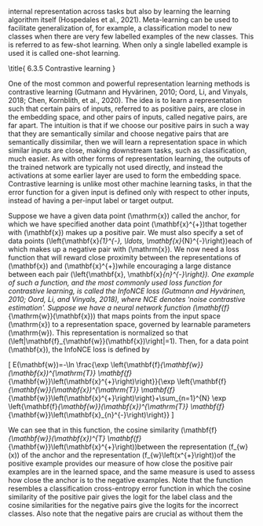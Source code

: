 internal representation across tasks but also by learning the learning algorithm itself (Hospedales et al., 2021). Meta-learning can be used to facilitate generalization of, for example, a classification model to new classes when there are very few labelled examples of the new classes. This is referred to as few-shot learning. When only a single labelled example is used it is called one-shot learning.

\title{
6.3.5 Contrastive learning
}

One of the most common and powerful representation learning methods is contrastive learning (Gutmann and Hyvärinen, 2010; Oord, Li, and Vinyals, 2018; Chen, Kornblith, et al., 2020). The idea is to learn a representation such that certain pairs of inputs, referred to as positive pairs, are close in the embedding space, and other pairs of inputs, called negative pairs, are far apart. The intuition is that if we choose our positive pairs in such a way that they are semantically similar and choose negative pairs that are semantically dissimilar, then we will learn a representation space in which similar inputs are close, making downstream tasks, such as classification, much easier. As with other forms of representation learning, the outputs of the trained network are typically not used directly, and instead the activations at some earlier layer are used to form the embedding space. Contrastive learning is unlike most other machine learning tasks, in that the error function for a given input is defined only with respect to other inputs, instead of having a per-input label or target output.

Suppose we have a given data point \(\mathrm{x}\) called the anchor, for which we have specified another data point \(\mathbf{x}^{+}\)that together with \(\mathbf{x}\) makes up a positive pair. We must also specify a set of data points \(\left\{\mathbf{x}_{1}^{-}, \ldots, \mathbf{x}_{N}^{-}\right\}\)each of which makes up a negative pair with \(\mathrm{x}\). We now need a loss function that will reward close proximity between the representations of \(\mathbf{x}\) and \(\mathbf{x}^{+}\)while encouraging a large distance between each pair \(\left\{\mathbf{x}, \mathbf{x}_{n}^{-}\right\}\). One example of such a function, and the most commonly used loss function for contrastive learning, is called the InfoNCE loss (Gutmann and Hyvärinen, 2010; Oord, Li, and Vinyals, 2018), where NCE denotes 'noise contrastive estimation'. Suppose we have a neural network function \(\mathbf{f}_{\mathrm{w}}(\mathbf{x})\) that maps points from the input space \(\mathrm{x}\) to a representation space, governed by learnable parameters \(\mathrm{w}\). This representation is normalized so that \(\left\|\mathbf{f}_{\mathbf{w}}(\mathbf{x})\right\|=1\). Then, for a data point \(\mathbf{x}\), the InfoNCE loss is defined by

\[
E(\mathbf{w})=-\ln \frac{\exp \left\{\mathbf{f}_{\mathbf{w}}(\mathbf{x})^{\mathrm{T}} \mathbf{f}_{\mathbf{w}}\left(\mathbf{x}^{+}\right)\right\}}{\exp \left\{\mathbf{f}_{\mathbf{w}}(\mathbf{x})^{\mathrm{T}} \mathbf{f}_{\mathbf{w}}\left(\mathbf{x}^{+}\right)\right\}+\sum_{n=1}^{N} \exp \left\{\mathbf{f}_{\mathbf{w}}(\mathbf{x})^{\mathrm{T}} \mathbf{f}_{\mathbf{w}}\left(\mathbf{x}_{n}^{-}\right)\right\}}
\]

We can see that in this function, the cosine similarity \(\mathbf{f}_{\mathbf{w}}(\mathbf{x})^{T} \mathbf{f}_{\mathbf{w}}\left(\mathbf{x}^{+}\right)\)between the representation \(f_{w}(x)\) of the anchor and the representation \(f_{w}\left(x^{+}\right)\)of the positive example provides our measure of how close the positive pair examples are in the learned space, and the same measure is used to assess how close the anchor is to the negative examples. Note that the function resembles a classification cross-entropy error function in which the cosine similarity of the positive pair gives the logit for the label class and the cosine similarities for the negative pairs give the logits for the incorrect classes. Also note that the negative pairs are crucial as without them the